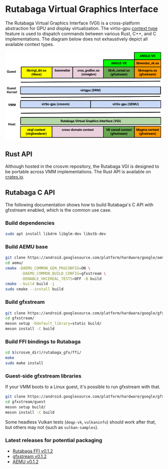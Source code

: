 # Rutabaga Virtual Graphics Interface

The Rutabaga Virtual Graphics Interface (VGI) is a cross-platform abstraction for GPU and display
virtualization. The virtio-gpu
[context type](https://www.phoronix.com/news/VirtIO-Linux-5.16-Ctx-Type) feature is used to dispatch
commands between various Rust, C++, and C implementations. The diagram below does not exhaustively
depict all available context types.

<!-- Image from https://goto.google.com/crosvm-rutabaga-diagram -->

![rutabaga diagram](images/rutabaga_gfx.png)

## Rust API

Although hosted in the crosvm repository, the Rutabaga VGI is designed to be portable across VMM
implementations. The Rust API is available on [crates.io](https://crates.io/crates/rutabaga_gfx).

## Rutabaga C API

The following documentation shows how to build Rutabaga's C API with gfxstream enabled, which is the
common use case.

### Build dependencies

```sh
sudo apt install libdrm libglm-dev libstb-dev
```

### Build AEMU base

```sh
git clone https://android.googlesource.com/platform/hardware/google/aemu
cd aemu/
cmake -DAEMU_COMMON_GEN_PKGCONFIG=ON \
       -DAEMU_COMMON_BUILD_CONFIG=gfxstream \
       -DENABLE_VKCEREAL_TESTS=OFF -B build
cmake --build build -j
sudo cmake --install build
```

### Build gfxstream

```sh
git clone https://android.googlesource.com/platform/hardware/google/gfxstream
cd gfxstream/
meson setup -Ddefault_library=static build/
meson install -C build
```

### Build FFI bindings to Rutabaga

```sh
cd $(crosvm_dir)/rutabaga_gfx/ffi/
make
sudo make install
```

### Guest-side gfxstream libraries

If your VMM boots to a Linux guest, it's possible to run gfxstream with that.

```sh
git clone https://android.googlesource.com/platform/hardware/google/gfxstream
cd gfxstream/guest
meson setup build/
meson install -C build
```

Some headless Vulkan tests (`deqp-vk`, `vulkaninfo`) should work after that, but others may not
(such as `vulkan-samples`).

### Latest releases for potential packaging

- [Rutabaga FFI v0.1.2](https://crates.io/crates/rutabaga_gfx_ffi)
- [gfxstream v0.1.2](https://android-review.googlesource.com/c/platform/hardware/google/gfxstream/+/2710135)
- [AEMU v0.1.2](https://android-review.googlesource.com/c/platform/hardware/google/aemu/+/2708637)
